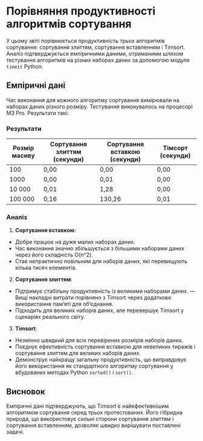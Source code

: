 # Порівняння продуктивності алгоритмів сортування

У цьому звіті порівнюється продуктивність трьох алгоритмів сортування: сортування злиттям, сортування вставленням і Timsort. Аналіз підтверджується емпіричними даними, отриманими шляхом тестування алгоритмів на різних наборах даних за допомогою модуля `timeit` Python.

## Емпіричні дані

Час виконання для кожного алгоритму сортування вимірювали на наборах даних різного розміру. Тестування виконувалось на процесорі M3 Pro. Результати такі:

### Результати

| Розмір масиву | Сортування злиттям (секунди) | Сортування вставкою (секунди) | Тімсорт (секунди) |
|------------|----------------------|--------------------------|------------------|
| 100 | 0,00 | 0,00 | 0,00 |
| 1000 | 0,00 | 0,01 | 0,00 |
| 10 000 | 0,01 | 1,28 | 0,00 |
| 100 000 | 0,16 | 130,26 | 0,01 |

### Аналіз

1. **Сортування вставкою**:
 - Добре працює на дуже малих наборах даних.
 - Час виконання значно збільшується з більшими наборами даних через його складність O(n^2).
 - Стає непрактично повільним для наборів даних, які перевищують кілька тисяч елементів.

2. **Сортування злиттям**:
 - Підтримує стабільну продуктивність із великими наборами даних.
 — Вищі накладні витрати порівняно з Timsort через додаткове використання пам’яті для об’єднання.
 - Підходить для великих наборів даних, але перевершує Timsort у сценаріях реального світу.

3. **Timsort**:
 - Незмінно швидкий для всіх перевірених розмірів наборів даних.
 - Поєднує ефективність сортування вставкою для невеликих тиражів і сортування злиттям для великих наборів даних.
 - Демонструє найкращу загальну продуктивність, що виправдовує його використання як стандартного алгоритму сортування у вбудованих методах Python `sorted()` і `sort()`.

## Висновок

Емпіричні дані підтверджують, що Timsort є найефективнішим алгоритмом сортування серед трьох протестованих. Його гібридна природа, що використовує сильні сторони сортування злиттям і сортування вставленням, дозволяє швидко вирішувати поставлені задачі.
